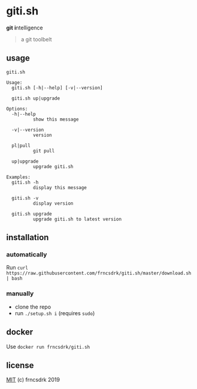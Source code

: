 # giti.sh

**git** **i**ntelligence

> a git toolbelt

## usage

```
giti.sh

Usage:
  giti.sh [-h|--help] [-v|--version]

  giti.sh up|upgrade

Options:
  -h|--help
          show this message

  -v|--version
          version

  pl|pull
          git pull

  up|upgrade
          upgrade giti.sh

Examples:
  giti.sh -h
          display this message

  giti.sh -v
          display version

  giti.sh upgrade
          upgrade giti.sh to latest version

```

## installation

### automatically

Run `curl https://raw.githubusercontent.com/frncsdrk/giti.sh/master/download.sh | bash`

### manually

- clone the repo
- run `./setup.sh i` (requires `sudo`)

## docker

Use `docker run frncsdrk/giti.sh`

## license

[MIT](https://github.com/frncsdrk/giti.sh/blob/master/LICENSE) (c) frncsdrk 2019
